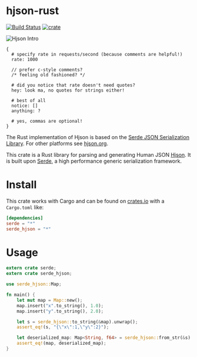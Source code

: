 # hjson-rust

[![Build Status](https://img.shields.io/travis/laktak/hjson-rust.svg?style=flat-square)](http://travis-ci.org/laktak/hjson-rust)
[![crate](https://img.shields.io/crates/v/serde_hjson.svg)](https://crates.io/crates/serde\_hjson)

![Hjson Intro](http://hjson.org/hjson1.gif)

```
{
  # specify rate in requests/second (because comments are helpful!)
  rate: 1000

  // prefer c-style comments?
  /* feeling old fashioned? */

  # did you notice that rate doesn't need quotes?
  hey: look ma, no quotes for strings either!

  # best of all
  notice: []
  anything: ?

  # yes, commas are optional!
}
```

The Rust implementation of Hjson is based on the [Serde JSON Serialization Library](https://github.com/serde-rs/json). For other platforms see [hjson.org](http://hjson.org).

This crate is a Rust library for parsing and generating Human JSON [Hjson](http://hjson.org). It is built upon [Serde](https://github.com/serde-rs/serde), a high performance generic serialization framework.

# Install

This crate works with Cargo and can be found on [crates.io](https://crates.io/crates/serde_hjson) with a `Cargo.toml` like:

```toml
[dependencies]
serde = "*"
serde_hjson = "*"
```

# Usage

```rust
extern crate serde;
extern crate serde_hjson;

use serde_hjson::Map;

fn main() {
    let mut map = Map::new();
    map.insert("x".to_string(), 1.0);
    map.insert("y".to_string(), 2.0);

    let s = serde_hjson::to_string(&map).unwrap();
    assert_eq!(s, "{\"x\":1,\"y\":2}");

    let deserialized_map: Map<String, f64> = serde_hjson::from_str(&s).unwrap();
    assert_eq!(map, deserialized_map);
}
```

